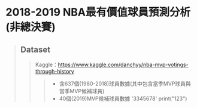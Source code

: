 # 2018-2019 NBA最有價值球員預測分析(非總決賽)

> ## Dataset
>>Kaggle：https://www.kaggle.com/danchyy/nba-mvp-votings-through-history
>>>* 含637個(1980-2018)球員數據(其中包含當季MVP球員與當季MVP候補球員)  
>>>* 40個(2019)MVP候補球員數據
>>>'3345678'
>>>    print("123")
